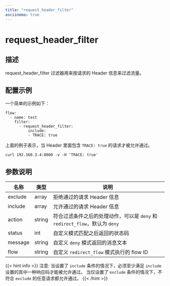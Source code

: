 ```yaml
---
title: "request_header_filter"
asciinema: true
---
```


# request_header_filter

## 描述

request_header_filter 过滤器用来按请求的 Header 信息来过滤流量。

## 配置示例

一个简单的示例如下：

```
flow:
  - name: test
    filter:
      - request_header_filter:
          include:
          - TRACE: true
```

上面的例子表示，当 Header 里面包含 `TRACE: true` 的请求才被允许通过。

```
curl 192.168.3.4:8000 -v -H 'TRACE: true'
```

## 参数说明

| 名称    | 类型   | 说明                                                                        |
| ------- | ------ | --------------------------------------------------------------------------- |
| exclude | array  | 拒绝通过的请求 Header 信息                                                  |
| include | array  | 允许通过的请求 Header 信息                                                  |
| action  | string | 符合过滤条件之后的处理动作，可以是 `deny` 和 `redirect_flow`，默认为 `deny` |
| status  | int    | 自定义模式匹配之后返回的状态码                                              |
| message | string | 自定义 `deny` 模式返回的消息文本                                            |
| flow    | string | 自定义 `redirect_flow` 模式执行的 flow ID                                   |

{{< hint info >}}
注意: 当设置了 `include` 条件的情况下，必须至少满足 `include` 设置的其中一种响应码才能被允许通过。
当仅设置了 `exclude` 条件的情况下，不符合 `exclude` 的任意请求都允许通过。
{{< /hint >}}
